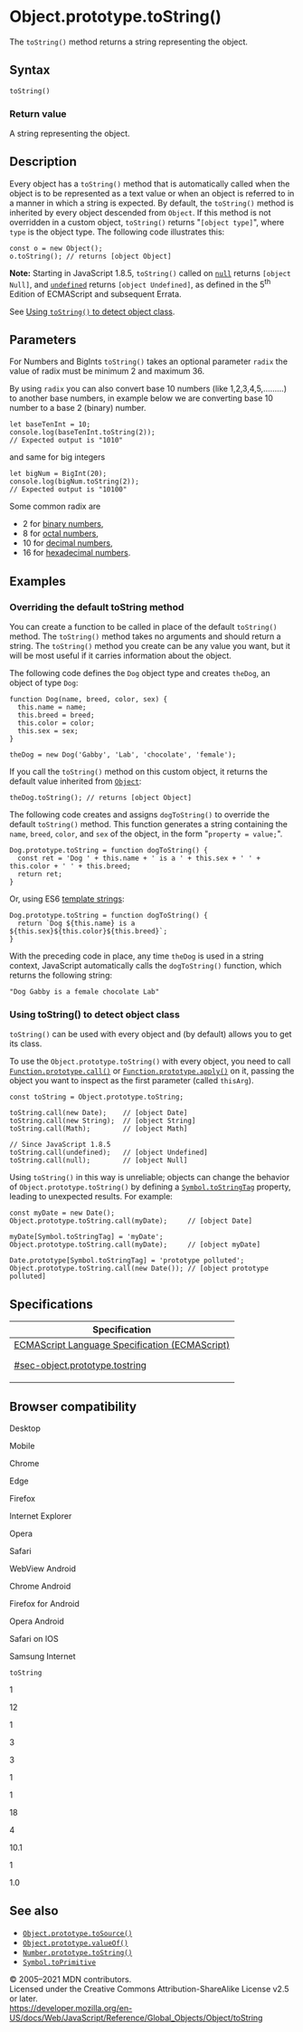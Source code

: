 # Object.prototype.toString()

The `toString()` method returns a string representing the object.

## Syntax

    toString()

### Return value

A string representing the object.

## Description

Every object has a `toString()` method that is automatically called when the object is to be represented as a text value or when an object is referred to in a manner in which a string is expected. By default, the `toString()` method is inherited by every object descended from `Object`. If this method is not overridden in a custom object, `toString()` returns "`[object type]`", where `type` is the object type. The following code illustrates this:

    const o = new Object();
    o.toString(); // returns [object Object]

**Note:** Starting in JavaScript 1.8.5, `toString()` called on [`null`](../null) returns `[object Null]`, and [`undefined`](../undefined) returns `[object Undefined]`, as defined in the 5<sup>th</sup> Edition of ECMAScript and subsequent Errata.

See [Using `toString()` to detect object class](#using_tostring_to_detect_object_class).

## Parameters

For Numbers and BigInts `toString()` takes an optional parameter `radix` the value of radix must be minimum 2 and maximum 36.

By using `radix` you can also convert base 10 numbers (like 1,2,3,4,5,.........) to another base numbers, in example below we are converting base 10 number to a base 2 (binary) number.

    let baseTenInt = 10;
    console.log(baseTenInt.toString(2));
    // Expected output is "1010"

and same for big integers

    let bigNum = BigInt(20);
    console.log(bigNum.toString(2));
    // Expected output is "10100"

Some common radix are

-   2 for [binary numbers](https://en.wikipedia.org/wiki/Binary_number),
-   8 for [octal numbers](https://en.wikipedia.org/wiki/Octal),
-   10 for [decimal numbers](https://en.wikipedia.org/wiki/Decimal),
-   16 for [hexadecimal numbers](https://en.wikipedia.org/wiki/Hexadecimal).

## Examples

### Overriding the default toString method

You can create a function to be called in place of the default `toString()` method. The `toString()` method takes no arguments and should return a string. The `toString()` method you create can be any value you want, but it will be most useful if it carries information about the object.

The following code defines the `Dog` object type and creates `theDog`, an object of type `Dog`:

    function Dog(name, breed, color, sex) {
      this.name = name;
      this.breed = breed;
      this.color = color;
      this.sex = sex;
    }

    theDog = new Dog('Gabby', 'Lab', 'chocolate', 'female');

If you call the `toString()` method on this custom object, it returns the default value inherited from [`Object`](../object):

    theDog.toString(); // returns [object Object]

The following code creates and assigns `dogToString()` to override the default `toString()` method. This function generates a string containing the `name`, `breed`, `color`, and `sex` of the object, in the form "`property = value;`".

    Dog.prototype.toString = function dogToString() {
      const ret = 'Dog ' + this.name + ' is a ' + this.sex + ' ' + this.color + ' ' + this.breed;
      return ret;
    }

Or, using ES6 [template strings](../../template_literals):

    Dog.prototype.toString = function dogToString() {
      return `Dog ${this.name} is a ${this.sex}${this.color}${this.breed}`;
    }

With the preceding code in place, any time `theDog` is used in a string context, JavaScript automatically calls the `dogToString()` function, which returns the following string:

    "Dog Gabby is a female chocolate Lab"

### Using toString() to detect object class

`toString()` can be used with every object and (by default) allows you to get its class.

To use the `Object.prototype.toString()` with every object, you need to call [`Function.prototype.call()`](../function/call) or [`Function.prototype.apply()`](../function/apply) on it, passing the object you want to inspect as the first parameter (called `thisArg`).

    const toString = Object.prototype.toString;

    toString.call(new Date);    // [object Date]
    toString.call(new String);  // [object String]
    toString.call(Math);        // [object Math]

    // Since JavaScript 1.8.5
    toString.call(undefined);   // [object Undefined]
    toString.call(null);        // [object Null]

Using `toString()` in this way is unreliable; objects can change the behavior of `Object.prototype.toString()` by defining a [`Symbol.toStringTag`](../symbol/tostringtag) property, leading to unexpected results. For example:

    const myDate = new Date();
    Object.prototype.toString.call(myDate);     // [object Date]

    myDate[Symbol.toStringTag] = 'myDate';
    Object.prototype.toString.call(myDate);     // [object myDate]

    Date.prototype[Symbol.toStringTag] = 'prototype polluted';
    Object.prototype.toString.call(new Date()); // [object prototype polluted]

## Specifications

<table>
<thead>
<tr class="header">
<th>Specification</th>
</tr>
</thead>
<tbody>
<tr class="odd">
<td>
<a href="https://tc39.es/ecma262/#sec-object.prototype.tostring">ECMAScript Language Specification (ECMAScript) 
<br/>

<span class="small">#sec-object.prototype.tostring</span>
</a>
</td>
</tr>
</tbody>
</table>

## Browser compatibility

Desktop

Mobile

Chrome

Edge

Firefox

Internet Explorer

Opera

Safari

WebView Android

Chrome Android

Firefox for Android

Opera Android

Safari on IOS

Samsung Internet

`toString`

1

12

1

3

3

1

1

18

4

10.1

1

1.0

## See also

-   [`Object.prototype.toSource()`](tosource)
-   [`Object.prototype.valueOf()`](valueof)
-   [`Number.prototype.toString()`](../number/tostring)
-   [`Symbol.toPrimitive`](../symbol/toprimitive)

© 2005–2021 MDN contributors.  
Licensed under the Creative Commons Attribution-ShareAlike License v2.5 or later.  
<a href="https://developer.mozilla.org/en-US/docs/Web/JavaScript/Reference/Global_Objects/Object/toString" class="_attribution-link">https://developer.mozilla.org/en-US/docs/Web/JavaScript/Reference/Global_Objects/Object/toString</a>
